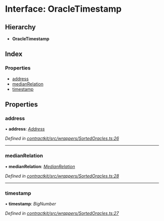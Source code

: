 # Interface: OracleTimestamp

## Hierarchy

* **OracleTimestamp**

## Index

### Properties

* [address](_wrappers_sortedoracles_.oracletimestamp.md#address)
* [medianRelation](_wrappers_sortedoracles_.oracletimestamp.md#medianrelation)
* [timestamp](_wrappers_sortedoracles_.oracletimestamp.md#timestamp)

## Properties

###  address

• **address**: *[Address](../modules/_base_.md#address)*

*Defined in [contractkit/src/wrappers/SortedOracles.ts:26](https://github.com/celo-org/celo-monorepo/blob/master/packages/contractkit/src/wrappers/SortedOracles.ts#L26)*

___

###  medianRelation

• **medianRelation**: *[MedianRelation](../enums/_wrappers_sortedoracles_.medianrelation.md)*

*Defined in [contractkit/src/wrappers/SortedOracles.ts:28](https://github.com/celo-org/celo-monorepo/blob/master/packages/contractkit/src/wrappers/SortedOracles.ts#L28)*

___

###  timestamp

• **timestamp**: *BigNumber*

*Defined in [contractkit/src/wrappers/SortedOracles.ts:27](https://github.com/celo-org/celo-monorepo/blob/master/packages/contractkit/src/wrappers/SortedOracles.ts#L27)*
